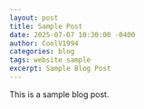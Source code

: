 ```yaml
---
layout: post
title: Sample Post
date: 2025-07-07 10:30:00 -0400
author: CoolV1994
categories: blog
tags: website sample
excerpt: Sample Blog Post
---
```


This is a sample blog post.
